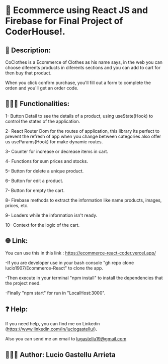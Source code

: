 # 🥇 Ecommerce using React JS and Firebase for Final Project of CoderHouse!.
## 📄 Description: 
CoClothes is a Ecommerce of Clothes as his name says, in the web you can choose diferents products in diferents sections and you can add to cart for then buy that product.

When you click confirm purchase, you'll fill out a form to complete the orden and you'll get an order code.

## 👨🏻‍💻 Functionalities:
1- Button Detail to see the details of a product, using useState(Hook) to control the states of the application.

2- React Router Dom for the routes of application, this library its perfect to prevent the refresh of app when you change between categories also offer us useParams(Hook) for make dynamic routes.

3- Counter for increase or decrease items in cart.

4- Functions for sum prices and stocks.

5- Button for delete a unique product.

6- Button for edit a product.

7- Button for empty the cart.

8- Firebase methods to extract the information like name products, images, prices, etc.

9- Loaders while the information isn't ready.

10- Context for the logic of the cart.

## 🌐 Link:
You can use this in this link : https://ecommerce-react-coder.vercel.app/

-If you are developer use in your bash console "gh repo clone lucio1907/Ecommerce-React" to clone the app.

-Then execute in your terminal "npm install" to install the dependencies that the project need.

-Finally "npm start" for run in "LocalHost:3000".

## ❓ Help:
If you need help, you can find me on Linkedin (https://www.linkedin.com/in/luciogastellu/).

Also you can send me an email to lugastellu19@gmail.com

## 🙋🏻‍♂️ Author: Lucio Gastellu Arrieta
